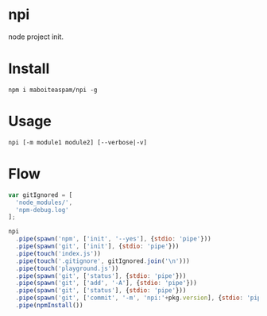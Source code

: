 # npi

node project init.

# Install

    npm i maboiteaspam/npi -g

# Usage

    npi [-m module1 module2] [--verbose|-v]

# Flow

```js
var gitIgnored = [
  'node_modules/',
  'npm-debug.log'
];

npi
  .pipe(spawn('npm', ['init', '--yes'], {stdio: 'pipe'}))
  .pipe(spawn('git', ['init'], {stdio: 'pipe'}))
  .pipe(touch('index.js'))
  .pipe(touch('.gitignore', gitIgnored.join('\n')))
  .pipe(touch('playground.js'))
  .pipe(spawn('git', ['status'], {stdio: 'pipe'}))
  .pipe(spawn('git', ['add', '-A'], {stdio: 'pipe'}))
  .pipe(spawn('git', ['status'], {stdio: 'pipe'}))
  .pipe(spawn('git', ['commit', '-m', 'npi:'+pkg.version], {stdio: 'pipe'}))
  .pipe(npmInstall())

```

